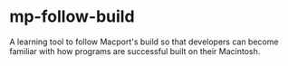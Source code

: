 # mp-follow-build
A learning tool to follow Macport's build so that developers can become familiar with how programs are successful built on their Macintosh.
